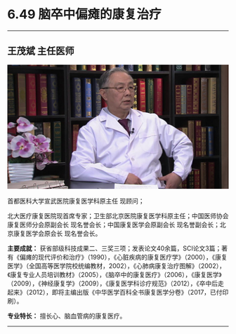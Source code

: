# 6.49 脑卒中偏瘫的康复治疗

---

## 王茂斌 主任医师

![1679376618925](image/c06_049/1679376618925.png)

首都医科大学宣武医院康复医学科原主任 现顾问；

北大医疗康复医院现首席专家；卫生部北京医院康复医学科原主任；中国医师协会康复医师分会原副会长 现名誉会长；中国康复医学会原副会长 现名誉副会长；北京康复医学会原会长 现名誉会长。

**主要成就：** 获省部级科技成果二、三奖三项；发表论文40余篇，SCI论文3篇；著有《偏瘫的现代评价和治疗》（1990），《心脏疾病的康复医疗学》（2000），《康复医学》（全国高等医学院校统编教材，2002），《心肺病康复治疗图解》（2002），《康复专业人员培训教材》（2005），《脑卒中的康复医疗》（2006），《康复医学》（2009），《神经康复学》（2009），《康复医学科诊疗规范》（2012），《卒中后走起来》（2012），即将主编出版《中华医学百科全书康复医学分卷》（2017，已付印刷）。

**专业特长：** 擅长心、脑血管病的康复医疗。

---
